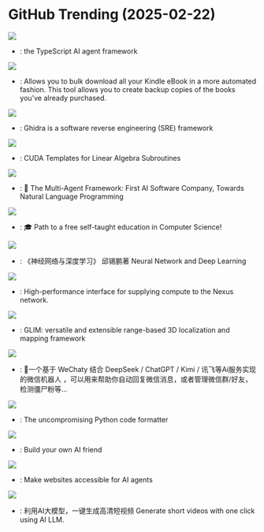 # GitHub Trending (2025-02-22)

![](https://img.shields.io/badge/TypeScript-New%20477-green?style=flat-square&logo=appveyor)
- [](https://github.comundefined): the TypeScript AI agent framework

![](https://img.shields.io/badge/TypeScript-New%20156-green?style=flat-square&logo=appveyor)
- [](https://github.comundefined): Allows you to bulk download all your Kindle eBook in a more automated fashion. This tool allows you to create backup copies of the books you've already purchased.

![](https://img.shields.io/badge/Java-New%20239-green?style=flat-square&logo=appveyor)
- [](https://github.comundefined): Ghidra is a software reverse engineering (SRE) framework

![](https://img.shields.io/badge/C%2B%2B-New%2018-green?style=flat-square&logo=appveyor)
- [](https://github.comundefined): CUDA Templates for Linear Algebra Subroutines

![](https://img.shields.io/badge/Python-New%2098-green?style=flat-square&logo=appveyor)
- [](https://github.comundefined): 🌟 The Multi-Agent Framework: First AI Software Company, Towards Natural Language Programming

![](https://img.shields.io/badge/none-New%2088-green?style=flat-square&logo=appveyor)
- [](https://github.comundefined): 🎓 Path to a free self-taught education in Computer Science!

![](https://img.shields.io/badge/HTML-New%2073-green?style=flat-square&logo=appveyor)
- [](https://github.comundefined): 《神经网络与深度学习》 邱锡鹏著 Neural Network and Deep Learning

![](https://img.shields.io/badge/Rust-New%2094-green?style=flat-square&logo=appveyor)
- [](https://github.comundefined): High-performance interface for supplying compute to the Nexus network.

![](https://img.shields.io/badge/C%2B%2B-New%202-green?style=flat-square&logo=appveyor)
- [](https://github.comundefined): GLIM: versatile and extensible range-based 3D localization and mapping framework

![](https://img.shields.io/badge/JavaScript-New%20306-green?style=flat-square&logo=appveyor)
- [](https://github.comundefined): 🤖一个基于 WeChaty 结合 DeepSeek / ChatGPT / Kimi / 讯飞等Ai服务实现的微信机器人 ，可以用来帮助你自动回复微信消息，或者管理微信群/好友，检测僵尸粉等...

![](https://img.shields.io/badge/Python-New%2041-green?style=flat-square&logo=appveyor)
- [](https://github.comundefined): The uncompromising Python code formatter

![](https://img.shields.io/badge/C%2B%2B-New%20144-green?style=flat-square&logo=appveyor)
- [](https://github.comundefined): Build your own AI friend

![](https://img.shields.io/badge/Python-New%20517-green?style=flat-square&logo=appveyor)
- [](https://github.comundefined): Make websites accessible for AI agents

![](https://img.shields.io/badge/Python-New%20212-green?style=flat-square&logo=appveyor)
- [](https://github.comundefined): 利用AI大模型，一键生成高清短视频 Generate short videos with one click using AI LLM.

